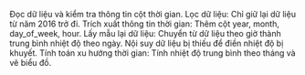 Đọc dữ liệu và kiểm tra thông tin cột thời gian.
Lọc dữ liệu: Chỉ giữ lại dữ liệu từ năm 2016 trở đi.
Trích xuất thông tin thời gian: Thêm cột year, month, day_of_week, hour.
Lấy mẫu lại dữ liệu: Chuyển từ dữ liệu theo giờ thành trung bình nhiệt độ theo ngày.
Nội suy dữ liệu bị thiếu để điền nhiệt độ bị khuyết.
Tính toán xu hướng thời gian: Tính nhiệt độ trung bình theo tháng và vẽ biểu đồ.

